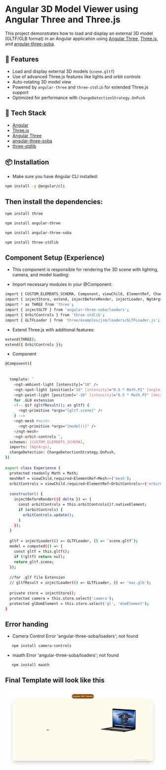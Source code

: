 # Angular 3D Model Viewer using Angular Three and Three.js

This project demonstrates how to load and display an external 3D model (GLTF/GLB format) in an Angular application using [Angular Three](https://github.com/angular-three/angular-three), [Three.js](https://threejs.org/), and [angular-three-soba](https://github.com/angular-three/angular-three-soba).

## 🚀 Features

- Load and display external 3D models (`scene.gltf`)
- Use of advanced Three.js features like lights and orbit controls
- Auto-rotating 3D model view
- Powered by `angular-three` and `three-stdlib` for extended Three.js support
- Optimized for performance with `ChangeDetectionStrategy.OnPush`

## 🧱 Tech Stack

- [Angular](https://angular.io/)
- [Three.js](https://threejs.org/)
- [Angular Three](https://github.com/angular-three/angular-three)
- [angular-three-soba](https://github.com/angular-three/angular-three-soba)
- [three-stdlib](https://github.com/pmndrs/three-stdlib)

## 📦 Installation

- Make sure you have Angular CLI installed:

```bash
npm install -g @angular/cli
```

## Then install the dependencies:
```bash
npm install three
```
```bash
npm install angular-three
```
```bash
npm install angular-three-soba
```
```bash
npm install three-stdlib
```


## Component Setup (Experience)
- This component is responsible for rendering the 3D scene with lighting, camera, and model loading:

- Import necessary modules in your @Component:
```bash
import { CUSTOM_ELEMENTS_SCHEMA, Component, viewChild, ElementRef, ChangeDetectionStrategy, computed } from '@angular/core';
import { injectStore, extend, injectBeforeRender, injectLoader, NgtArgs } from 'angular-three';
import * as THREE from 'three';
import { injectGLTF } from 'angular-three-soba/loaders';
import { OrbitControls } from 'three-stdlib';
import { GLTFLoader } from 'three/examples/jsm/loaders/GLTFLoader.js';
```
- Extend Three.js with additional features:
```bash
extend(THREE);
extend({ OrbitControls });
```
- Component
```bash
@Component({
    

  template: `
    <ngt-ambient-light [intensity]="10" />
    <ngt-spot-light [position]="10" [intensity]="0.5 * Math.PI" [angle]="0.15" [penumbra]="1" [decay]="0" />
    <ngt-point-light [position]="-10" [intensity]="0.5 * Math.PI" [decay]="0" />
    for .GLB extension
    <!-- @if (gltfResult(); as gltf) {
      <ngt-primitive *args="[gltf.scene]" />
    } -->
    <ngt-mesh #mesh>
      <ngt-primitive *args="[model()]" />
    </ngt-mesh>
    <ngt-orbit-controls `,
  schemas: [CUSTOM_ELEMENTS_SCHEMA],
  imports: [NgtArgs],
  changeDetection: ChangeDetectionStrategy.OnPush,
})

export class Experience {
  protected readonly Math = Math;
  meshRef = viewChild.required<ElementRef<Mesh>>('mesh');
  orbitControls = viewChild.required<ElementRef<OrbitControls>>('orbirControls');

  constructor() {
    injectBeforeRender(({ delta }) => {
      const orbitControls = this.orbitControls()?.nativeElement;
      if (orbitControls) {
        orbitControls.update();
      }
    });
  }

  gltf = injectLoader(() => GLTFLoader, () => `scene.gltf`);
  model = computed(() => {
    const gltf = this.gltf();
    if (!gltf) return null;
    return gltf.scene;
  });

  //for .glf file Extension 
  // gltfResult = injectLoader(() => GLTFLoader, () => 'mac.glb');

  private store = injectStore();
  protected camera = this.store.select('camera');
  protected glDomElement = this.store.select('gl', 'domElement');
}
```

## Error handing 

- Camera Control  Error 'angular-three-soba/loaders'; not found 
  
```bash
   npm install camera-controls
```
- maath Error 'angular-three-soba/loaders'; not found   
   
```bash
   npm install maath
```
## Final Template will look like this 
![alt text](<Screenshot 2025-04-13 193242.png>)   